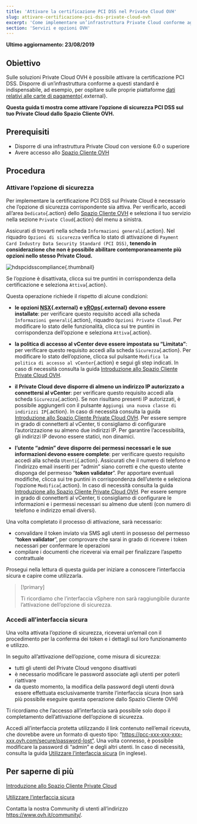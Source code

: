 ```yaml
---
title: 'Attivare la certificazione PCI DSS nel Private Cloud OVH'
slug: attivare-certificazione-pci-dss-private-cloud-ovh
excerpt: 'Come implementare un’infrastruttura Private Cloud conforme agli standard PCI DSS'
section: 'Servizi e opzioni OVH'
---
```


**Ultimo aggiornamento: 23/08/2019**

## Obiettivo

Sulle soluzioni Private Cloud OVH è possibile attivare la certificazione PCI DSS. Disporre di un’infrastruttura conforme a questi standard è indispensabile, ad esempio, per ospitare sulle proprie piattaforme [dati relativi alle carte di pagamento](https://www.ovh.it/private-cloud/payment-infrastructure/){.external}.   

**Questa guida ti mostra come attivare l’opzione di sicurezza PCI DSS sul tuo Private Cloud dallo Spazio Cliente OVH.**

## Prerequisiti

- Disporre di una infrastruttura Private Cloud con versione 6.0 o superiore 
- Avere accesso allo [Spazio Cliente OVH](https://www.ovh.com/auth/?action=gotomanager&from=https://www.ovh.it/&ovhSubsidiary=it)

## Procedura

### Attivare l’opzione di sicurezza

Per implementare la certificazione PCI DSS sul Private Cloud è necessario che l’opzione di sicurezza corrispondente sia attiva. Per verificarlo, accedi all’area `Dedicato`{.action} dello [Spazio Cliente OVH](https://www.ovh.com/auth/?action=gotomanager&from=https://www.ovh.it/&ovhSubsidiary=it) e seleziona il tuo servizio nella sezione `Private Cloud`{.action} del menu a sinistra. 

Assicurati di trovarti nella scheda `Informazioni generali`{.action}. Nel riquadro `Opzioni di sicurezza` verifica lo stato di attivazione di `Payment Card Industry Data Security Standard (PCI DSS)`, **tenendo in considerazione che non è possibile abilitare contemporaneamente più opzioni nello stesso Private Cloud.**

![hdspcidsscompliance](images/HomeSDDCManager-2.png){.thumbnail}

Se l’opzione è disattivata, clicca sui tre puntini in corrispondenza della certificazione e seleziona `Attiva`{.action}.

Questa operazione richiede il rispetto di alcune condizioni:

- **le opzioni [NSX](https://www.ovh.it/private-cloud/opzioni/nsx.xml){.external} e [vROps](https://www.ovh.it/private-cloud/opzioni/vrops.xml){.external} devono essere installate**: per verificare questo requisito accedi alla scheda `Informazioni generali`{.action}, riquadro `Opzioni Private Cloud`. Per modificare lo stato delle funzionalità, clicca sui tre puntini in corrispondenza dell’opzione e seleziona `Attiva`{.action}.

- **la politica di accesso al vCenter deve essere impostata su “Limitata”**: per verificare questo requisito accedi alla scheda `Sicurezza`{.action}. Per modificare lo stato dell’opzione, clicca sul pulsante `Modifica la politica di accesso al vCenter`{.action} e segui gli step indicati. In caso di necessità consulta la guida [Introduzione allo Spazio Cliente Private Cloud OVH](../manager-ovh-private-cloud/#sicurezza).

- **il Private Cloud deve disporre di almeno un indirizzo IP autorizzato a connettersi al vCenter**: per verificare questo requisito accedi alla scheda `Sicurezza`{.action}. Se non risultano presenti IP autorizzati, è possibile aggiungerli con il pulsante `Aggiungi una nuova classe di indirizzi IP`{.action}. In caso di necessità consulta la guida [Introduzione allo Spazio Cliente Private Cloud OVH](../manager-ovh-private-cloud/#sicurezza). Per essere sempre in grado di connetterti al vCenter, ti consigliamo di configurare l’autorizzazione su almeno due indirizzi IP. Per garantire l’accessibilità, gli indirizzi IP devono essere statici, non dinamici.

- **l’utente “admin” deve disporre dei permessi necessari e le sue informazioni devono essere complete**: per verificare questo requisito accedi alla scheda `Utenti`{.action}. Assicurati che il numero di telefono e l’indirizzo email inseriti per “admin” siano corretti e che questo utente disponga del permesso “**token validator**”. Per apportare eventuali modifiche, clicca sui tre puntini in corrispondenza dell’utente e seleziona l’opzione `Modifica`{.action}. In caso di necessità consulta la guida [Introduzione allo Spazio Cliente Private Cloud OVH](../manager-ovh-private-cloud/#sicurezza). Per essere sempre in grado di connetterti al vCenter, ti consigliamo di configurare le informazioni e i permessi necessari su almeno due utenti (con numero di telefono e indirizzo email diversi).

Una volta completato il processo di attivazione, sarà necessario:

- convalidare il token inviato via SMS agli utenti in possesso del permesso “**token validator**”, per comprovare che sarai in grado di ricevere i token necessari per confermare le operazioni
- compilare i documenti che riceverai via email per finalizzare l’aspetto contrattuale

Prosegui nella lettura di questa guida per iniziare a conoscere l’interfaccia sicura e capire come utilizzarla. 

> [!primary]
>
> Ti ricordiamo che l’interfaccia vSphere non sarà raggiungibile durante l’attivazione dell’opzione di sicurezza.
>

### Accedi all’interfaccia sicura

Una volta attivata l’opzione di sicurezza, riceverai un’email con il procedimento per la conferma dei token e i dettagli sul loro funzionamento e utilizzo.  

In seguito all’attivazione dell’opzione, come misura di sicurezza:

- tutti gli utenti del Private Cloud vengono disattivati
- è necessario modificare le password associate agli utenti per poterli riattivare
- da questo momento, la modifica della password degli utenti dovrà essere effettuata esclusivamente tramite l’interfaccia sicura (non sarà più possibile eseguire questa operazione dallo Spazio Cliente OVH)

Ti ricordiamo che l’accesso all’interfaccia sarà possibile solo dopo il completamento dell’attivazione dell’opzione di sicurezza.

Accedi all’interfaccia protetta utilizzando il link contenuto nell’email ricevuta, che dovrebbe avere un formato di questo tipo: ”https://pcc-xxx-xxx-xxx-xxx.ovh.com/secure/password-lost”. Una volta connesso, è possibile modificare la password di “admin” e degli altri utenti. In caso di necessità, consulta la guida [Utilizzare l’interfaccia sicura](https://docs.ovh.com/gb/en/private-cloud/secure-interface/) (in inglese).

## Per saperne di più

[Introduzione allo Spazio Cliente Private Cloud](../manager-ovh-private-cloud/)

[Utilizzare l’interfaccia sicura](../interfaccia-sicura/)

Contatta la nostra Community di utenti all’indirizzo <https://www.ovh.it/community/>.